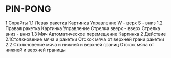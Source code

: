 # PIN-PONG
1 Cпрайты
1.1 Левая ракетка 
  Картинка
  Управление
      W - верх
      S - вниз
1.2 Правая ракетка 
  Картинка
  Управление
    Стрелка вверх - вверх
    Стрелка вниз - вниз
1.3 Мяч
    Автоматическое перемещение
    Картинка
2 Действие 
2.1Столкновение мяча и ракетки
    Отскок мяча от верхней грани ракетки
2.2 Столкновение мяча и нижней и верхней границ
    Отскок мяча от нижней и верхней границы
    
